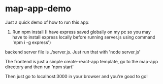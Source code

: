 # map-app-demo

Just a quick demo of how to run this app:

1. Run npm install (I have express saved globally on my pc so you may have to install express locally before running server.js using command 'npm i -g express')

backend server file is ./server.js. Just run that with 'node server.js'

The frontend is just a simple create-react-app template, go to the map-app directory and then run 'npm start'

Then just go to localhost:3000 in your browser and you're good to go!
